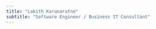 ```yaml
---
title: "Lakith Karunaratne"
subtitle: "Software Engineer / Business IT Consultant"
---
```

<!-- # Lakith Karunaratne -->
<!-- Software Engineer / Business IT Consultant -->